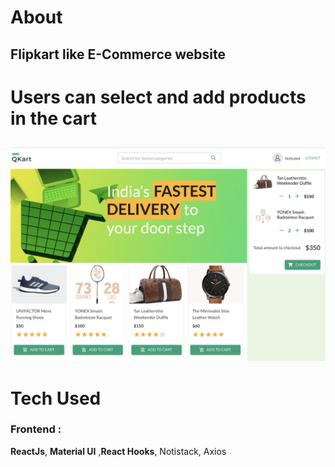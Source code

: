 <div>
<h1>About</h1>
<h2>Flipkart like E-Commerce website<h1>
<p>Users can select and add products in the cart</p>
</div>
<img src="e-com.png" alt="e-commerce" />
<div>
<h1>Tech Used</h1>
<h3>Frontend :</div>
<p><b>ReactJs</b>, <b>Material UI</b> ,<b>React Hooks</b>, Notistack, Axios</p>
